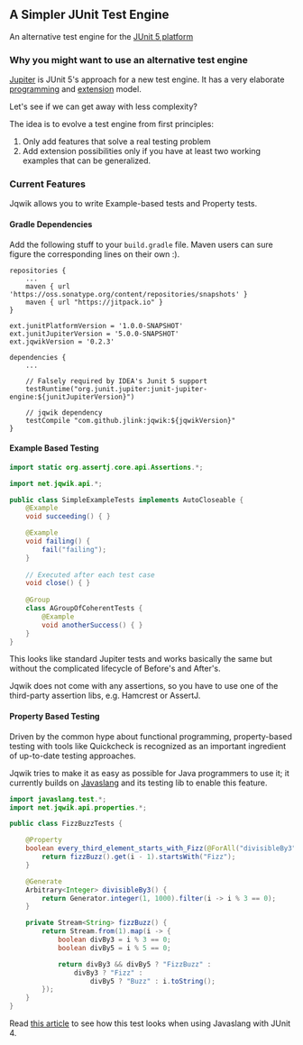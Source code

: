 ## A Simpler JUnit Test Engine

An alternative test engine for the 
[JUnit 5 platform](http://junit.org/junit5/docs/current/api/org/junit/platform/engine/TestEngine.html)

### Why you might want to use an alternative test engine

[Jupiter](http://junit.org/junit5/docs/current/user-guide/) is JUnit 5's approach for a new test engine. 
It has a very elaborate [programming](http://junit.org/junit5/docs/current/user-guide/#writing-tests) 
and [extension](http://junit.org/junit5/docs/current/user-guide/#extensions) model.

Let's see if we can get away with less complexity?

The idea is to evolve a test engine from first principles:
1. Only add features that solve a real testing problem
2. Add extension possibilities only if you have at least two working examples 
   that can be generalized.

### Current Features

Jqwik allows you to write Example-based tests and Property tests.

#### Gradle Dependencies

Add the following stuff to your `build.gradle` file. 
Maven users can sure figure the corresponding lines on their own :).

```
repositories {
    ...
	maven { url 'https://oss.sonatype.org/content/repositories/snapshots' }
	maven { url "https://jitpack.io" }
}

ext.junitPlatformVersion = '1.0.0-SNAPSHOT'
ext.junitJupiterVersion = '5.0.0-SNAPSHOT'
ext.jqwikVersion = '0.2.3'

dependencies {
    ...

	// Falsely required by IDEA's Junit 5 support
	testRuntime("org.junit.jupiter:junit-jupiter-engine:${junitJupiterVersion}")

	// jqwik dependency
	testCompile "com.github.jlink:jqwik:${jqwikVersion}"
}

```

#### Example Based Testing

```java
import static org.assertj.core.api.Assertions.*;

import net.jqwik.api.*;

public class SimpleExampleTests implements AutoCloseable {
	@Example
	void succeeding() { }

	@Example
	void failing() {
		fail("failing");
	}
	
	// Executed after each test case
	void close() { }
	
	@Group
	class AGroupOfCoherentTests {
		@Example
		void anotherSuccess() { }
	}
}
```
This looks like standard Jupiter tests and works basically the same but without
the complicated lifecycle of Before's and After's.

Jqwik does not come with any assertions, so you have to use one of the
third-party assertion libs, e.g. Hamcrest or AssertJ.


#### Property Based Testing

Driven by the common hype about functional programming, 
property-based testing with tools like Quickcheck is recognized as an 
important ingredient of  up-to-date testing approaches. 

Jqwik tries to make it as easy as possible
for Java programmers to use it; it currently builds on [Javaslang](http://www.javaslang.io/)
and its testing lib to enable this feature.

```java
import javaslang.test.*;
import net.jqwik.api.properties.*;

public class FizzBuzzTests {

	@Property
	boolean every_third_element_starts_with_Fizz(@ForAll("divisibleBy3") int i) {
		return fizzBuzz().get(i - 1).startsWith("Fizz");
	}

	@Generate
	Arbitrary<Integer> divisibleBy3() {
		return Generator.integer(1, 1000).filter(i -> i % 3 == 0);
	}

	private Stream<String> fizzBuzz() {
		return Stream.from(1).map(i -> {
			boolean divBy3 = i % 3 == 0;
			boolean divBy5 = i % 5 == 0;

			return divBy3 && divBy5 ? "FizzBuzz" :
				divBy3 ? "Fizz" :
					divBy5 ? "Buzz" : i.toString();
		});
	}
}
```

Read [this article](https://www.sitepoint.com/property-based-testing-with-javaslang/) 
to see how this test looks when using Javaslang with JUnit 4.